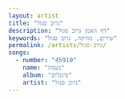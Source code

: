 ```yaml
---
layout: artist
title: "גרוב סגול"
description: "דף האמן גרוב סגול"
keywords: "שירים, מוזיקה, גרוב סגול"
permalink: /artists/גרוב-סגול/
songs:
  - number: "45910"
    name: "נשמה"
    album: "סינגלים"
    artist: "גרוב סגול"
---
```

